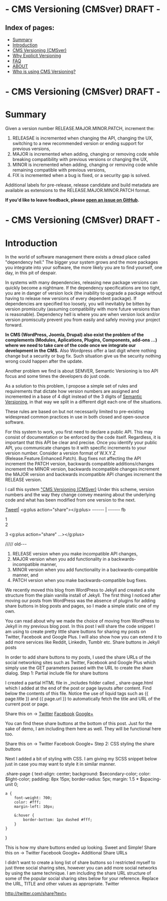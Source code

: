 # - CMS Versioning (CMSver) DRAFT -

Index of pages:
---------------

* [Summary](/README.md#Summary)
* [Introduction](/README.md#Introduction)
* [CMS Versioning (CMSver)](/VERSIONING.md)
* [Why Explicit Versioning](/WHY.md)
* [FAQ](/FAQ.md)
* [ABOUT](/ABOUT.md)
* [Who is using CMS Versioning?](/USERS.md)

# - CMS Versioning (CMSver) DRAFT -


# <a name="Summary"></a>Summary

Given a version number RELEASE.MAJOR.MINOR.PATCH, increment the:

1. RELEASAE is incremented when changing the API, changing the UX, switching to a new recommended version or ending support for previous versions,
1. MAJOR is incremented when adding, changing or removing code while breaking compatibility with previous versions or changing the UX,
1. MINOR is incremented when adding, changing or removing code while remaining compatible with previous versions,
1. FIX is incremented when a bug is fixed, or a security gap is solved.

Additional labels for pre-release, release candidate and build metadata are available as extensions to the RELEASE.MAJOR.MINOR.PATCH format.

**If you'd like to leave feedback, please [open an issue on GitHub](https://github.com/colomet/CMSver/issues).**
  
# - CMS Versioning (CMSver) DRAFT -  

# <a name="Introduction"></a>Introduction

In the world of software management there exists a dread place called "dependency hell." The bigger your system grows and the more packages you integrate into your software, the more likely you are to find yourself, one day, in this pit of despair.

In systems with many dependencies, releasing new package versions can quickly become a nightmare. If the dependency specifications are too tight, you are in danger of version lock (the inability to upgrade a package without having to release new versions of every dependent package). If dependencies are specified too loosely, you will inevitably be bitten by version promiscuity (assuming compatibility with more future versions than is reasonable).
Dependency hell is where you are when version lock and/or version promiscuity prevent you from easily and safely moving your project forward.

**In CMS (WordPress, Joomla, Drupal) also exist the problem of the complements (Modules, Aplications, Plugins, Components, add-ons ...) where we need to take care of the code once we integrate our development in the CMS.** Also Wordpress offer a last digit where nothing change but a security or bug fix. Such situation give us the security nothing wrong could happen after the update.

Another problem we find is about SEMVER, Semantic Versioning is too API focus and some times the developers do just code.

As a solution to this problem, I propose a simple set of rules and requirements that dictate how version numbers are assigned and incremented in a base of 4 digit instead of the 3 digits of [Semantic Versioning](http://semver.org/), in that way we split in a different digit each one of the situations.

These rules are based on but not necessarily limited to pre-existing widespread common practices in use in both closed and open-source software.

For this system to work, you first need to declare a public API. This may consist of documentation or be enforced by the code itself. Regardless, it is important that this API be clear and precise. Once you identify your public API, you communicate changes to it with specific increments to your version number. Consider a version format of W.X.Y.Z (Release.Feature.Enhanced.Patch). Bug fixes not affecting the API increment the PATCH version, backwards compatible additions/changes increment the MINOR version, backwards incompatible changes increment the MAJOR version and backwards incompatible API changes increment the RELEASE version.

I call this system ["CMS Versioning (CMSver)](/VERSIONING.md) Under this scheme, version numbers and the way they change convey meaning about the underlying code and what has been modified from one version to the next.

   <a href="https://twitter.com/share" class="twitter-share-button" data-show-count="false">Tweet</a><script async src="//platform.twitter.com/widgets.js" charset="utf-8"></script>|<script src="https://apis.google.com/js/platform.js" async defer></script>
   <g:plus action="share"></g:plus>
   ------ | ------
   fb
   <div class="fb-share-button" data-href="{{site.url}}{{page.url}}" data-layout="button_count" style="position: relative; top: -8px; left: 33px;"></div>
   1
   <!-- Inserta esta etiqueta donde quieras que aparezca Botón Compartir. -->
   <div class="g-plus" data-action="share" data-height="24"></div>
   2
   
   3
   <g:plus action="share" ...></g:plus>

///// old---
1. RELEASE version when you make incompatible API changes,
1. MAJOR version when you add functionality in a backwards-incompatible manner,
1. MINOR version when you add functionality in a backwards-compatible manner, and
1. PATCH version when you make backwards-compatible bug fixes.






We recently moved this blog from WordPress to Jekyll and created a site structure from the plain vanilla install of Jekyll. The first thing I noticed after moving our posts from WordPress was the absence of plugins for adding share buttons in blog posts and pages, so I made a simple static one of my own.

You can read about why we made the choice of moving from WordPress to Jekyll in my previous blog post. In this post I will share the code snippet I am using to create pretty little share buttons for sharing my posts on Twitter, Facebook and Google Plus. I will also show how you can extend it to add more services like Reddit, LinkedIn, Tumblr etc.
Share buttons in Jekyll posts

In order to add share buttons to my posts, I used the share URLs of the social networking sites such as Twitter, Facebook and Google Plus which simply use the GET parameters passed with the URL to create the share dialog.
Step 1: Partial include file for share buttons

I created a partial HTML file in _includes folder called _ share-page.html which I added at the end of the post or page layouts after content. Find below the contents of this file. Notice the use of liquid tags such as {{ page.title }} and {{ page.url }} to automatically fetch the title and URL of the current post or page.

<div class="share-page">
    Share this on &rarr;
    <a href="https://twitter.com/intent/tweet?text={{ page.title }}&url={{ site.url }}{{ page.url }}&via={{ site.twitter_username }}&related={{ site.twitter_username }}" rel="nofollow" target="_blank" title="Share on Twitter">Twitter</a>
    <a href="https://facebook.com/sharer.php?u={{ site.url }}{{ page.url }}" rel="nofollow" target="_blank" title="Share on Facebook">Facebook</a>
    <a href="https://plus.google.com/share?url={{ site.url }}{{ page.url }}" rel="nofollow" target="_blank" title="Share on Google+">Google+</a>
</div>

You can find these share buttons at the bottom of this post. Just for the sake of demo, I am including them here as well. They will be functional here too.

Share this on → Twitter
Facebook
Google+
Step 2: CSS styling the share buttons

Next I added a bit of styling with CSS. I am giving my SCSS snippet below just in case you may want to style it in similar manner.

.share-page {
    text-align: center;
    background: $secondary-color;
    color: $light-color;
    padding: 8px 15px;
    border-radius: 5px;
    margin: 1.5 * $spacing-unit 0;

    a {
        font-weight: 700;
        color: #fff;
        margin-left: 10px;

        &:hover {
            border-bottom: 1px dashed #fff;
        }
    }
}

This is how my share buttons ended up looking. Sweet and Simple!
Share this on → Twitter
Facebook
Google+
Additional Share URLs

I didn’t want to create a long list of share buttons so I restricted myself to just three social sharing sites, however you can add more social networks by using the same technique. I am including the share URL structure of some of the popular social sharing sites below for your reference. Replace the URL, TITLE and other values as appropriate.
Twitter

http://twitter.com/share?text=<TITLE>&url=<URL>&via=<TWITTER-HANDLE>&related=<TWITTER-HANDLE>
Facebook

http://www.facebook.com/sharer.php?u=<URL>&p[title]=<TITLE>
Google Plus

https://plus.google.com/share?url=<URL>
Pinterest

http://pinterest.com/pin/create/button/?url=<URL>&description=<TITLE>
LinkedIn

http://www.linkedin.com/shareArticle?mini=true&url=<URL>&title=<TITILE>&summary=<DESCRIPTION>&source=<DOMAIN>
Tumblr

http://www.tumblr.com/share/link?url=<URL>&name=<TITLE>&description=<DESCRIPTION>
Reddit

http://www.reddit.com/submit?url=<URL>&title=<TITLE>


[Start page](./)
